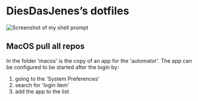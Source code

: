 # DiesDasJenes’s dotfiles

![Screenshot of my shell prompt](https://i.imgur.com/eZQeFdj.png)


## MacOS pull all repos

In the folder 'macos' is the copy of an app for the 'automator'.
The app can be configured to be started after the login by:
 1. going to the 'System Preferences'
 2. search for 'login item'
 3. add the app to the list
